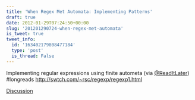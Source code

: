 ```yaml
---
title: 'When Regex Met Automata: Implementing Patterns'
draft: true
date: 2012-01-29T07:24:50+00:00
slug: '201201290724-when-regex-met-automata'
is_tweet: true
tweet_info:
  id: '163402179808477184'
  type: 'post'
  is_thread: False
---
```




Implementing regular expressions using finite autometa (via [@ReadItLater](https://x.com/ReadItLater)) #longreads <http://swtch.com/~rsc/regexp/regexp1.html>

[Discussion](https://x.com/sytelus/status/163402179808477184)
